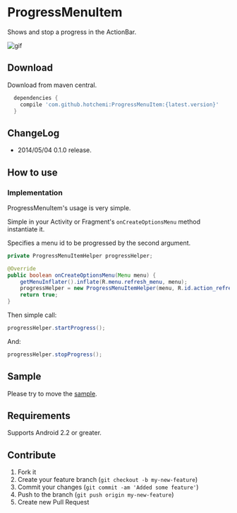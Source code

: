 ProgressMenuItem
================

Shows and stop a progress in the ActionBar.

![gif](http://gifzo.net/BSkzzs0DmY3.gif)

## Download

Download from maven central.

```groovy
  dependencies {
    compile 'com.github.hotchemi:ProgressMenuItem:{latest.version}'
  }
```

## ChangeLog

- 2014/05/04 0.1.0 release.

## How to use

### Implementation

ProgressMenuItem's usage is very simple.

Simple in your Activity or Fragment's `onCreateOptionsMenu` method instantiate it.

Specifies a menu id to be progressed by the second argument.

```java
private ProgressMenuItemHelper progressHelper;

@Override
public boolean onCreateOptionsMenu(Menu menu) {
    getMenuInflater().inflate(R.menu.refresh_menu, menu);
    progressHelper = new ProgressMenuItemHelper(menu, R.id.action_refresh);
    return true;
}
```

Then simple call:
``` java
progressHelper.startProgress();
```

And:
``` java
progressHelper.stopProgress();
```

## Sample

Please try to move the [sample](https://github.com/hotchemi/ProgressMenuItem/tree/master/sample/).

## Requirements

Supports Android 2.2 or greater.

## Contribute

1. Fork it
2. Create your feature branch (`git checkout -b my-new-feature`)
3. Commit your changes (`git commit -am 'Added some feature'`)
4. Push to the branch (`git push origin my-new-feature`)
5. Create new Pull Request